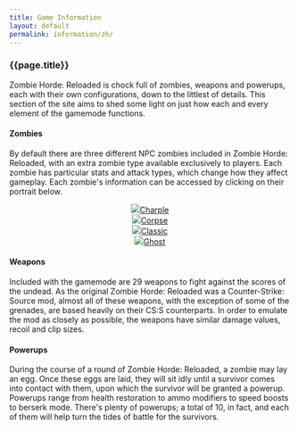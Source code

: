 ```yaml
---
title: Game Information
layout: default
permalink: information/zh/
---
```


<h3>{{page.title}}</h3>
<p>Zombie Horde: Reloaded is chock full of zombies, weapons and powerups, each with their own configurations, down to the littlest of details. This section of the site aims to shed some light on just how each and every element of the gamemode functions.</p>
<h4>Zombies</h4>
<p>By default there are three different NPC zombies included in Zombie Horde: Reloaded, with an extra zombie type available exclusively to players. Each zombie has particular stats and attack types, which change how they affect gameplay. Each zombie's information can be accessed by clicking on their portrait below.</p>
<div class="row">
  <a href="{{ site.baseurl }}/information/zh/charple" style="text-align: center">
    <div class="col-xs-3"> <img src="{{ site.baseurl }}/images/zh/zombies/charple_portrait.png" class="img-responsive">Charple</div>
  </a>
  <a href="{{ site.baseurl }}/information/zh/corpse" style="text-align: center">
    <div class="col-xs-3"> <img src="{{ site.baseurl }}/images/zh/zombies/corpse_portrait.png"  class="img-responsive">Corpse</div>
  </a>
  <a href="{{ site.baseurl }}/information/zh/classic" style="text-align: center">
    <div class="col-xs-3"> <img src="{{ site.baseurl }}/images/zh/zombies/classic_portrait.png" class="img-responsive flip">Classic</div>
  </a>
  <a href="{{ site.baseurl }}/information/zh/ghost" style="text-align: center">
    <div class="col-xs-3"> <img src="{{ site.baseurl }}/images/zh/zombies/ghost_portrait.png"   class="img-responsive flip">Ghost</div>
  </a>
</div> 
<h4>Weapons</h4>
<p>Included with the gamemode are 29 weapons to fight against the scores of the undead. As the original Zombie Horde: Reloaded was a Counter-Strike: Source mod, almost all of these weapons, with the exception of some of the grenades, are based heavily on their CS:S counterparts. In order to emulate the mod as closely as possible, the weapons have similar damage values, recoil and clip sizes.</p>


<h4>Powerups</h4>
<p>During the course of a round of Zombie Horde: Reloaded, a zombie may lay an egg. Once these eggs are laid, they will sit idly until a survivor comes into contact with them, upon which the survivor will be granted a powerup. Powerups range from health restoration to ammo modifiers to speed boosts to berserk mode. There's plenty of powerups; a total of 10, in fact, and each of them will help turn the tides of battle for the survivors.</p>